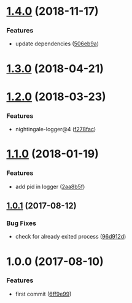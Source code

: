 <a name="1.4.0"></a>
# [1.4.0](https://github.com/christophehurpeau/graceful-kill/compare/v1.3.0...v1.4.0) (2018-11-17)


### Features

* update dependencies ([506eb9a](https://github.com/christophehurpeau/graceful-kill/commit/506eb9a))


<a name="1.3.0"></a>
# [1.3.0](https://github.com/christophehurpeau/graceful-kill/compare/v1.2.0...v1.3.0) (2018-04-21)


<a name="1.2.0"></a>
# [1.2.0](https://github.com/christophehurpeau/graceful-kill/compare/v1.1.0...v1.2.0) (2018-03-23)


### Features

* nightingale-logger@4 ([f278fac](https://github.com/christophehurpeau/graceful-kill/commit/f278fac))


<a name="1.1.0"></a>
# [1.1.0](https://github.com/christophehurpeau/graceful-kill/compare/v1.0.1...v1.1.0) (2018-01-19)


### Features

* add pid in logger ([2aa8b5f](https://github.com/christophehurpeau/graceful-kill/commit/2aa8b5f))


<a name="1.0.1"></a>
## [1.0.1](https://github.com/christophehurpeau/undefined/compare/v1.0.0...v1.0.1) (2017-08-12)


### Bug Fixes

* check for already exited process ([96d912d](https://github.com/christophehurpeau/undefined/commit/96d912d))


<a name="1.0.0"></a>
# 1.0.0 (2017-08-10)


### Features

* first commit ([6ff9e99](https://github.com/christophehurpeau/undefined/commit/6ff9e99))
